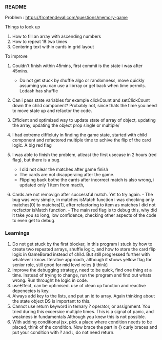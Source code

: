 ### README

Problem : https://frontendeval.com/questions/memory-game

Things to look up
1. How to fill an array with ascending numbers
2. How to repeat 18 two times
3. Centering text within cards in grid layout



To improve

1. Couldn't finish within 45mins, first commit is the state i was after 45mins.
    - Do not get stuck by shuffle algo or randomness, move quickly assuming you can use a librray or get back when time permits. Lodash has shuffle
2. Can i pass state variables for example clickCount and setClickCount down the child component?
        Probably not, since thats the time you need to move state up and refactor the code.
3. Efficient and optimized way to update state of array of object, updating the array, updating the object prop single or multiple/
4. I had extreme difficluty in finding the game state, started with child component and refactored multiple time to achive the flip of the card logic. A big red flag
5. I was able to finish the problem, atleast the first usecase in 2 hours (red flag), but there is a bug. 
    - I did not clear the matches after game finish
    - The cards are not disapperaing after the game.
    - Flipping back bothe the cards after incorrect match is also wrong, i updated only 1 item from macth,

6. Cards are not removign after successful match. Yet to try again.
        - The bug was very simple, in matches isMatch function i was checking only matches[0] to matches[1], after refactoring to item as matches I did not recfactor isMatch function.
        - The main red flag is to debug this, why did it take you so long, low confidence, checking other aspects of the code to even get to debug. 



### Learnings

1. Do not get stuck by the first blocker, in this program i stuck by how to create two repeated arrays, shuffle logic, and how to store the card flip logic in GameBorad instead of child. But still progressed further with whatever i know. Iterative approach, although it shows yellow flag for senior role, still good for mid level roles (i think)
2. Improve the debugging strategy, need to be quick, find one thing at a time. Instead of trying to change, run the program and find out whats wrong. Run throught he logic in code.
3. useEffect, can be optimised. use of clean up function and reactive depenecies is key.
4. Always add key to the lists, and put an id to array. Again thinking about the state object DS is important to this.
5. Cannot use return keyword in ternary ? operator, or assignment. You tried during this excersice multiple times. This is a signal of panic, and weakness in fundamentals Although you knew this is not possible.
6. With adding conditional jsx, pick a place where condition needs to be placed, think of the condition. Now brace the part in {} curly braces and put your condition with ? and :, do not need return. 


